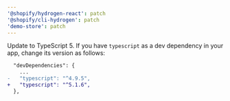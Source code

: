 ```yaml
---
'@shopify/hydrogen-react': patch
'@shopify/cli-hydrogen': patch
'demo-store': patch
---
```


Update to TypeScript 5. If you have `typescript` as a dev dependency in your app, change its version as follows:

```diff
  "devDependencies": {
    ...
-   "typescript": "^4.9.5",
+   "typescript": "^5.1.6",
  },
```
